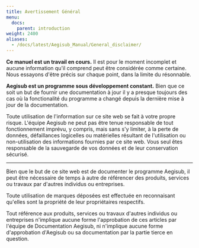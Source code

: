```yaml
---
title: Avertissement Général
menu:
  docs:
    parent: introduction
weight: 2400
aliases:
  - /docs/latest/Aegisub_Manual/General_disclaimer/
---
```


**Ce manuel est un travail en cours.** Il est pour le moment incomplet et aucune information qu'il comprend peut être considérée comme certaine. Nous essayons d'être précis sur chaque point, dans la limite du résonnable.

**Aegisub est un programme sous développement constant.** Bien que ce soit un but de fournir une documentation à jour il y a presque toujours des cas où la fonctionalité du programme a changé depuis la dernière mise à jour de la documentation.

Toute utilisation de l'information sur ce site web se fait à votre propre risque. L'équipe Aegisub ne peut pas être tenue responsable de tout fonctionnement imprévu, y compris, mais sans s'y limiter, à la perte de données, défaillances logicelles ou matérielles résultant de l'utilisation ou non-utilisation des informations fournies par ce site web. Vous seul êtes responsable de la sauvegarde de vos données et de leur conservation sécurisé.

______________________________________________________________________

Bien que le but de ce site web est de documenter le programme Aegisub, il peut être nécessaire de temps à autre de référencer des produits, services ou travaux par d'autres individus ou entreprises.

Toute utilisation de marques déposées est effectuée en reconnaisant qu'elles sont la propriété de leur propriétaires respectifs.

Tout référence aux produits, services ou travaux d'autres individus ou entreprises n'implique aucune forme l'approbation de ces articles par l'équipe de Documentation Aegisub, ni n'implique aucune forme d'approbation d'Aegisub ou sa documentation par la partie tierce en question.
